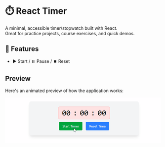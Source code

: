# ⏱️ React Timer

A minimal, accessible timer/stopwatch built with React.  
Great for practice projects, course exercises, and quick demos.

## 🚀 Features

- ▶️ Start / ⏸️ Pause / ⏹️ Reset

## Preview

Here's an animated preview of how the application works:

![TimerDemo](./demo/TimerDemo.gif)
